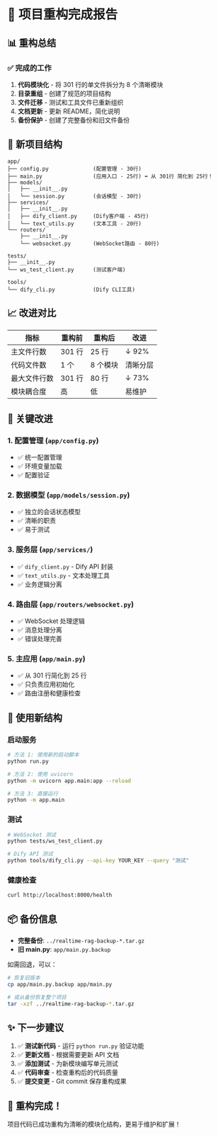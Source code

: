 # 🎉 项目重构完成报告

## 📊 重构总结

### ✅ 完成的工作

1. **代码模块化** - 将 301 行的单文件拆分为 8 个清晰模块
2. **目录重组** - 创建了规范的项目结构
3. **文件迁移** - 测试和工具文件已重新组织
4. **文档更新** - 更新 README，简化说明
5. **备份保护** - 创建了完整备份和旧文件备份

## 📁 新项目结构

```
app/
├── config.py              (配置管理 - 30行)
├── main.py                (应用入口 - 25行) ⬅️ 从 301行 简化到 25行！
├── models/
│   ├── __init__.py
│   └── session.py         (会话模型 - 30行)
├── services/
│   ├── __init__.py
│   ├── dify_client.py     (Dify客户端 - 45行)
│   └── text_utils.py      (文本工具 - 20行)
└── routers/
    ├── __init__.py
    └── websocket.py       (WebSocket路由 - 80行)

tests/
├── __init__.py
└── ws_test_client.py      (测试客户端)

tools/
└── dify_cli.py            (Dify CLI工具)
```

## 📈 改进对比

| 指标 | 重构前 | 重构后 | 改进 |
|------|--------|--------|------|
| 主文件行数 | 301 行 | 25 行 | ↓ 92% |
| 代码文件数 | 1 个 | 8 个模块 | 清晰分层 |
| 最大文件行数 | 301 行 | 80 行 | ↓ 73% |
| 模块耦合度 | 高 | 低 | 易维护 |

## 🔑 关键改进

### 1. 配置管理 (`app/config.py`)
- ✅ 统一配置管理
- ✅ 环境变量加载
- ✅ 配置验证

### 2. 数据模型 (`app/models/session.py`)
- ✅ 独立的会话状态模型
- ✅ 清晰的职责
- ✅ 易于测试

### 3. 服务层 (`app/services/`)
- ✅ `dify_client.py` - Dify API 封装
- ✅ `text_utils.py` - 文本处理工具
- ✅ 业务逻辑分离

### 4. 路由层 (`app/routers/websocket.py`)
- ✅ WebSocket 处理逻辑
- ✅ 消息处理分离
- ✅ 错误处理完善

### 5. 主应用 (`app/main.py`)
- ✅ 从 301 行简化到 25 行
- ✅ 只负责应用初始化
- ✅ 路由注册和健康检查

## 🎯 使用新结构

### 启动服务

```bash
# 方法 1: 使用新的启动脚本
python run.py

# 方法 2: 使用 uvicorn
python -m uvicorn app.main:app --reload

# 方法 3: 直接运行
python -m app.main
```

### 测试

```bash
# WebSocket 测试
python tests/ws_test_client.py

# Dify API 测试
python tools/dify_cli.py --api-key YOUR_KEY --query "测试"
```

### 健康检查

```bash
curl http://localhost:8000/health
```

## 📦 备份信息

- **完整备份**: `../realtime-rag-backup-*.tar.gz`
- **旧 main.py**: `app/main.py.backup`

如需回退，可以：
```bash
# 恢复旧版本
cp app/main.py.backup app/main.py

# 或从备份恢复整个项目
tar -xzf ../realtime-rag-backup-*.tar.gz
```

## ✨ 下一步建议

1. ✅ **测试新代码** - 运行 `python run.py` 验证功能
2. ✅ **更新文档** - 根据需要更新 API 文档
3. ✅ **添加测试** - 为新模块编写单元测试
4. ✅ **代码审查** - 检查重构后的代码质量
5. ✅ **提交变更** - Git commit 保存重构成果

## 🎉 重构完成！

项目代码已成功重构为清晰的模块化结构，更易于维护和扩展！
